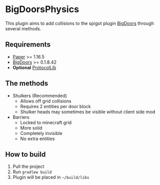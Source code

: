 # BigDoorsPhysics

This plugin aims to add collisions to the spigot plugin [BigDoors](https://www.spigotmc.org/resources/big-doors.58669/) through several methods.

## Requirements
- [Paper](https://papermc.io/) >= 1.16.5
- [BigDoors](https://www.spigotmc.org/resources/big-doors.58669/) >= 0.1.8.42
- **Optional** [ProtocolLib](https://www.spigotmc.org/resources/protocollib.1997/)
## The methods
- Shulkers (Recommended)
    - Allows off grid collisions
    - Requires 2 entities per door block
    - Shulker heads may sometimes be visible without client side mod
- Barriers
    - Locked to minecraft grid
    - More solid
    - Completely invisible
    - No extra entities
 
 ## How to build
 1. Pull the project
 2. Run `gradlew build`
 3. Plugin will be placed in `~/build/libs`
